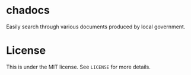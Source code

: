 # chadocs

Easily search through various documents produced by local government.

# License

This is under the MIT license. See `LICENSE` for more details.
